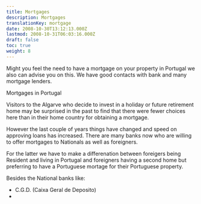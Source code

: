 ```yaml
---
title: Mortgages
description: Mortgages
translationKey: mortgage
date: 2008-10-30T13:12:13.000Z
lastmod: 2008-10-31T06:03:16.000Z
draft: false
toc: true
weight: 8
---
```


Might you feel the need to have a mortgage on your property in Portugal we also can advise you on this. We have good contacts with bank and many mortgage lenders.

Mortgages in Portugal

Visitors to the Algarve who decide to invest in a holiday or future retirement home may be surprised in the past to find that there were fewer choices here than in their home country for obtaining a mortgage.

However the last couple of years things have changed and speed on approving loans has increased. There are many banks now who are willing to offer mortgages to Nationals as well as foreigners.

For the latter we have to make a differenation between foreigers being Resident and living in Portugal and foreigners having a second home but preferring to have a Portuguese mortage for their Portuguese property.

Besides the National banks like:

* C.G.D. (Caixa Geral de Deposito)
*
